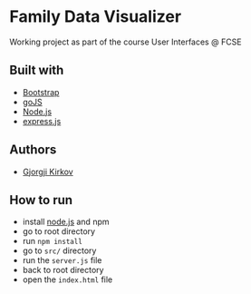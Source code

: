 # Family Data Visualizer
Working project as part of the course User Interfaces @ FCSE

## Built with 
* [Bootstrap](http://getbootstrap.com/)
* [goJS](https://gojs.net/)
* [Node.js](https://nodejs.org/)
* [express.js](https://expressjs.com)

## Authors
* [Gjorgji Kirkov](https://github.com/kirkovg)

## How to run

* install [node.js](https://nodejs.org/en/download/) and npm
* go to root directory
* run `npm install`
* go to `src/` directory
* run the `server.js` file
* back to root directory
* open the `index.html` file